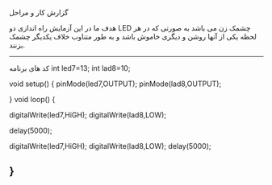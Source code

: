 

 گزارش کار و مراحل 

هدف ما در این آزمایش راه اندازی دو LED چشمک زن می باشد به صورتی که در هر لحظه یکی از آنها روشن و دیگری خاموش باشد و به طور متناوب خلاف یکدیگر چشمک بزنند.

---
 کد های برنامه 
int led7=13;
int lad8=10;

void setup() {
  pinMode(led7,OUTPUT);
pinMode(lad8,OUTPUT);

}
void loop() {
  
 digitalWrite(led7,HiGH);
 digitalWrite(lad8,LOW);

delay(5000);

digitalWrite(led7,HiGH);
 digitalWrite(lad8,LOW);
delay(5000);


}
---






